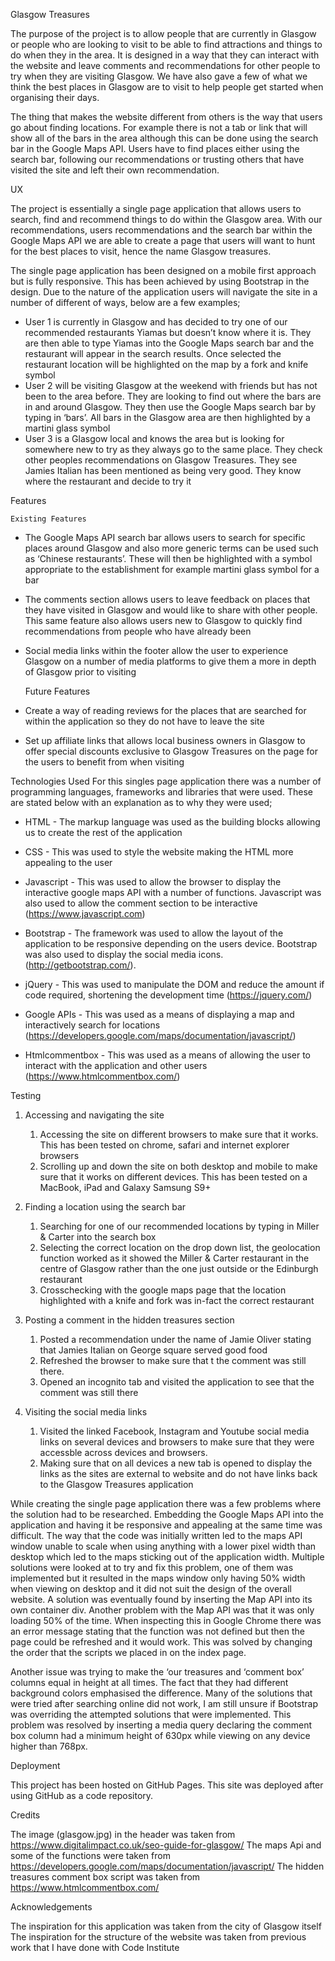 Glasgow Treasures

The purpose of the project is to allow people that are currently in Glasgow or people who are looking to visit to be able to find attractions and things to do when they in the area. It is designed in a way that they can interact with the website and leave comments and recommendations for other people to try when they are visiting Glasgow. We have also gave a few of what we think the best places in Glasgow are to visit to help people get started when organising their days.

The thing that makes the website different from others is the way that users go about finding locations. For example there is not a tab or link that will show all of the bars in the area although this can be done using the search bar in the Google Maps API. Users have to find places either using the search bar, following our recommendations or trusting others that have visited the site and left their own recommendation.

UX

The project is essentially a single page application that allows users to search, find and recommend things to do within the Glasgow area. With our recommendations, users recommendations and the search bar within the Google Maps API we are able to create a page that users will want to hunt for the best places to visit, hence the name Glasgow treasures.

The single page application has been designed on a mobile first approach but is fully responsive. This has been achieved by using Bootstrap in the design. Due to the nature of the application users will navigate the site in a number of different of ways, below are a few examples;
- User 1 is currently in Glasgow and has decided to try one of our recommended restaurants Yiamas but doesn’t know where it is. They are then able to type Yiamas into the Google Maps search bar and the restaurant will appear in the search results. Once selected the restaurant location will be highlighted on the map by a fork and knife symbol
- User 2 will be visiting Glasgow at the weekend with friends but has not been to the area before. They are looking to find out where the bars are in and around Glasgow. They then use the Google Maps search bar by typing in ‘bars’. All bars in the Glasgow area are then highlighted by a martini glass symbol
- User 3 is a Glasgow local and knows the area but is looking for somewhere new to try as they always go to the same place. They check other peoples recommendations on Glasgow Treasures. They see Jamies Italian has been mentioned as being very good. They know where the restaurant and decide to try it

Features

	Existing Features
- The Google Maps API search bar allows users to search for specific places around Glasgow and also more generic terms can be used such as ‘Chinese restaurants’. These will then be highlighted with a symbol appropriate to the establishment for example martini glass symbol for a bar
- The comments section allows users to leave feedback on places that they have visited in Glasgow and would like to share with other people. This same feature also allows users new to Glasgow to quickly find recommendations from people who have already been
- Social media links within the footer allow the user to experience Glasgow on a number of media platforms to give them a more in depth of Glasgow prior to visiting

	Future Features
- Create a way of reading reviews for the places that are searched for within the application so they do not have to leave the site
- Set up affiliate links that allows local business owners in Glasgow to offer special discounts exclusive to Glasgow Treasures on the page for the users to benefit from when visiting

Technologies Used
For this singles page application there was a number of programming languages, frameworks and libraries that were used. These are stated below with an explanation as to why they were used;
- HTML - The markup language was used as the building blocks allowing us to create the rest of the application
- CSS - This was used to style the website making the HTML more appealing to the user
- Javascript - This was used to allow the browser to display the interactive google maps API with a number of functions. Javascript was also used to allow the comment section to be interactive (https://www.javascript.com)

- Bootstrap - The framework was used to allow the layout of the application to be responsive depending on the users device. Bootstrap was also used to display the social media icons. (http://getbootstrap.com/).

- jQuery - This was used to manipulate the DOM and reduce the amount if code required, shortening the development time (https://jquery.com/)

- Google APIs - This was used as a means of displaying a map and interactively search for locations (https://developers.google.com/maps/documentation/javascript/)
- Htmlcommentbox - This was used as a means of allowing the user to interact with the application and other users (https://www.htmlcommentbox.com/)

Testing

1. Accessing and navigating the site
    1. Accessing the site on different browsers to make sure that it works. This has been tested on chrome, safari and internet explorer browsers
    2. Scrolling up and down the site on both desktop and mobile to make sure that it works on different devices. This has been tested on a MacBook, iPad and Galaxy Samsung S9+

2. Finding a location using the search bar
    1. Searching for one of our recommended locations by typing in Miller & Carter into the search box
    2. Selecting the correct location on the drop down list, the geolocation function worked as it showed the Miller & Carter restaurant in the centre of Glasgow rather than the one just outside or the Edinburgh restaurant 
    3. Crosschecking with the google maps page that the location highlighted with a knife and fork was in-fact the correct restaurant
3. Posting a comment in the hidden treasures section
    1. Posted a recommendation under the name of Jamie Oliver stating that Jamies Italian on George square served good food
    2. Refreshed the browser to make sure that t the comment was still there. 
    3. Opened an incognito tab and visited the application to see that the comment was still there
4. Visiting the social media links
    1. Visited the linked Facebook, Instagram and Youtube social media links on several devices and browsers to make sure that they were accessble across devices and browsers. 
    2. Making sure that on all devices a new tab is opened to display the links as the sites are external to website and do not have links back to the Glasgow Treasures application

While creating the single page application there was a few problems where the solution had to be researched. Embedding the Google Maps API into the application and having it be responsive and appealing at the same time was difficult. The way that the code was initially written led to the maps API window unable to scale when using anything with a lower pixel width than desktop which led to the maps sticking out of the application width. Multiple solutions were looked at to try and fix this problem, one of them was implemented but it resulted in the maps window only having 50% width when viewing on desktop and it did not suit the design of the overall website. A solution was eventually found by inserting the Map API into its own container div. Another problem with the Map API was that it was only loading 50% of the time. When inspecting this in Google Chrome there was an error message stating that the function was not defined but then the page could be refreshed and it would work. This was solved by changing the order that the scripts we placed in on the index page.

Another issue was trying to make the ‘our treasures and ‘comment box’ columns equal in height at all times. The fact that they had different background colors emphasised the difference. Many of the solutions that were tried after searching online did not work, I am still unsure if Bootstrap was overriding the attempted solutions that were implemented. This problem was resolved by inserting a media query declaring the comment box column had a minimum height of 630px while viewing on any device higher than 768px. 

Deployment

This project has been hosted on GitHub Pages. This site was deployed after using GitHub as a code repository.

Credits

The image (glasgow.jpg) in the header was taken from https://www.digitalimpact.co.uk/seo-guide-for-glasgow/
The maps Api and some of the functions were taken from https://developers.google.com/maps/documentation/javascript/
The hidden treasures comment box script was taken from https://www.htmlcommentbox.com/

Acknowledgements

The inspiration for this application was taken from the city of Glasgow itself
The inspiration for the structure of the website was taken from previous work that I have done with Code Institute 